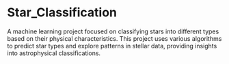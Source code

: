 # Star_Classification
A machine learning project focused on classifying stars into different types based on their physical characteristics. This project uses various algorithms to predict star types and explore patterns in stellar data, providing insights into astrophysical classifications.
